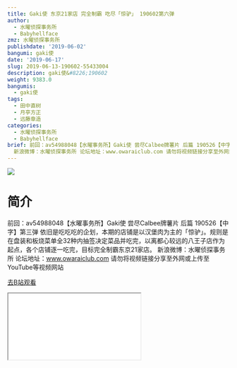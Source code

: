 ```yaml
---
title: Gaki使 东京21家店 完全制霸 吃尽「惊驴」 190602第六弹
author:
  - 水曜侦探事务所
  - Babyhellface
zmz: 水曜侦探事务所
publishdate: '2019-06-02'
bangumi: gaki使
date: '2019-06-17'
slug: 2019-06-13-190602-55433004
description: gaki使&#8226;190602
weight: 9383.0
bangumis:
  - gaki使
tags:
  - 田中直树
  - 月亭方正
  - 远藤章造
categories:
  - 水曜侦探事务所
  - Babyhellface
brief: 前回：av54988048【水曜事务所】Gaki使 尝尽Calbee牌薯片 后篇 190526【中字】第三弹 依旧是吃吃吃的企划，本期的店铺是以汉堡肉为主的「惊驴」。规则是在盘装和板烧菜单全32种内抽签决定菜品并吃完，以离都心较远的八王子店作为起点，各个店铺逐一吃完，目标完全制霸东京21家店。
  新浪微博：水曜侦探事务所 论坛地址：www.owaraiclub.com 请勿将视频链接分享至外网或上传至YouTube等视频网站
---
```

![](https://raw.githubusercontent.com/tcgriffith/owaraisite/master/static/tmpimg/71416c7d36accc77136efaf2d51931658caac126.jpg.480.jpg)
# 简介  
前回：av54988048【水曜事务所】Gaki使 尝尽Calbee牌薯片 后篇 190526【中字】第三弹
依旧是吃吃吃的企划，本期的店铺是以汉堡肉为主的「惊驴」。规则是在盘装和板烧菜单全32种内抽签决定菜品并吃完，以离都心较远的八王子店作为起点，各个店铺逐一吃完，目标完全制霸东京21家店。
新浪微博：水曜侦探事务所 论坛地址：www.owaraiclub.com
请勿将视频链接分享至外网或上传至YouTube等视频网站  

[去B站观看](https://www.bilibili.com/video/av55433004/)
<div class ="resp-container"><iframe class="testiframe" src="//player.bilibili.com/player.html?aid=55433004"", scrolling="no", allowfullscreen="true" > </iframe></div> 
